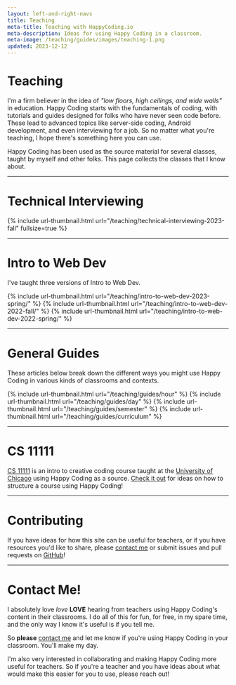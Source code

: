 ```yaml
---
layout: left-and-right-navs
title: Teaching
meta-title: Teaching with HappyCoding.io
meta-description: Ideas for using Happy Coding in a classroom.
meta-image: /teaching/guides/images/teaching-1.png
updated: 2023-12-12
---
```


# Teaching

I'm a firm believer in the idea of *"low floors, high ceilings, and wide walls"* in education. Happy Coding starts with the fundamentals of coding, with tutorials and guides designed for folks who have never seen code before. These lead to advanced topics like server-side coding, Android development, and even interviewing for a job. So no matter what you're teaching, I hope there's something here you can use.

Happy Coding has been used as the source material for several classes, taught by myself and other folks. This page collects the classes that I know about.

---

# Technical Interviewing

{% include url-thumbnail.html url="/teaching/technical-interviewing-2023-fall" fullsize=true %}

---

# Intro to Web Dev

I've taught three versions of Intro to Web Dev.

{% include url-thumbnail.html url="/teaching/intro-to-web-dev-2023-spring/" %}
{% include url-thumbnail.html url="/teaching/intro-to-web-dev-2022-fall/" %}
{% include url-thumbnail.html url="/teaching/intro-to-web-dev-2022-spring/" %}

---

# General Guides

These articles below break down the different ways you might use Happy Coding in various kinds of classrooms and contexts.

<div class="thumbnail-link-container" style="max-width:650px; margin:auto;">
{% include url-thumbnail.html url="/teaching/guides/hour" %}
{% include url-thumbnail.html url="/teaching/guides/day" %}
{% include url-thumbnail.html url="/teaching/guides/semester" %}
{% include url-thumbnail.html url="/teaching/guides/curriculum" %}
</div>

---

# CS 11111

[CS 11111](http://cs111.org/) is an intro to creative coding course taught at the [University of Chicago](https://www.cs.uchicago.edu/) using Happy Coding as a source. [Check it out](https://www.classes.cs.uchicago.edu/archive/2021/spring/11111-1/schedule.html) for ideas on how to structure a course using Happy Coding!

---

# Contributing

If you have ideas for how this site can be useful for teachers, or if you have resources you'd like to share, please [contact me](/about#contact) or submit issues and pull requests on [GitHub](https://github.com/KevinWorkman/HappyCoding/wiki/Contributing)!

---

# Contact Me!

I absolutely love *love* **LOVE** hearing from teachers using Happy Coding's content in their classrooms. I do all of this for fun, for free, in my spare time, and the only way I know it's useful is if you tell me.

So **please** [contact me](/about#contact) and let me know if you're using Happy Coding in your classroom. You'll make my day.

I'm also very interested in collaborating and making Happy Coding more useful for teachers. So if you're a teacher and you have ideas about what would make this easier for you to use, please reach out!
